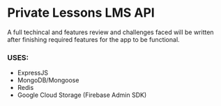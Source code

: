# Private Lessons LMS API

A full techincal and features review and challenges faced will be written after finishing required features for the app to be functional.

### USES:
- ExpressJS
- MongoDB/Mongoose
- Redis
- Google Cloud Storage (Firebase Admin SDK)
